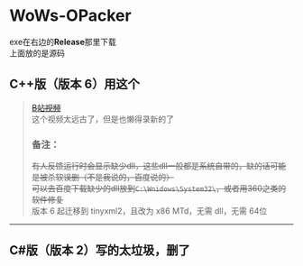 # WoWs-OPacker
exe在右边的**Release**那里下载<br>
上面放的是源码
## C++版（版本 6）**用这个**
>~~[B站视频](https://www.bilibili.com/video/BV1SB4y1Q7u6)~~
><br/>这个视频太远古了，但是也懒得录新的了
>### 备注：
>~~有人反馈运行时会显示缺少dll，这些dll一般都是系统自带的，缺的话可能是被杀软误删（不是我说的，百度说的）~~
>~~<br/>可以去百度下载缺少的dll放到`C:\Wnidows\System32\`，或者用360之类的软件修复~~
><br/>版本 6 起迁移到 tinyxml2，且改为 x86 MTd，无需 dll，无需 64位
*******
## C#版（版本 2）**写的太垃圾，删了**

